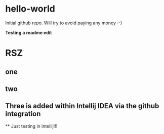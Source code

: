 # hello-world
Initial github repo. Will try to avoid paying any money :-)

**Testing a readme edit**
# RSZ
## one
## two
## Three is added within Intellij IDEA via the github integration




** Just testing in intellij!!!

